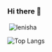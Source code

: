 ### Hi there 👋

<!--
**lenisha/lenisha** is a ✨ _special_ ✨ repository because its `README.md` (this file) appears on your GitHub profile.

Here are some ideas to get you started:

- 🔭 I’m currently working on ...
- 🌱 I’m currently learning ...
- 👯 I’m looking to collaborate on ...
- 🤔 I’m looking for help with ...
- 💬 Ask me about ...
- 📫 How to reach me: ...
- 😄 Pronouns: ...
- ⚡ Fun fact: ...
-->

<p>&nbsp;<img align="center" src="https://github-readme-stats.vercel.app/api?username=lenisha&show_icons=true&locale=en" alt="lenisha" /></p>

![Top Langs](https://github-readme-stats.vercel.app/api/top-langs/?username=lenisha&size_weight=0.5&count_weight=0.5)
